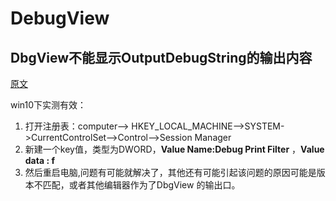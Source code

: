 # DebugView

## DbgView不能显示OutputDebugString的输出内容

[原文](https://blog.csdn.net/zhuimengfuyun/article/details/45309383)

win10下实测有效：

1. 打开注册表：computer--> HKEY_LOCAL_MACHINE-->SYSTEM->CurrentControlSet-->Control-->Session Manager
2. 新建一个key值，类型为DWORD，**Value Name:Debug Print Filter** ，**Value data : f**
3. 然后重启电脑,问题有可能就解决了，其他还有可能引起该问题的原因可能是版本不匹配，或者其他编辑器作为了DbgView 的输出口。